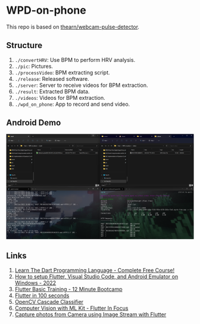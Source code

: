 # WPD-on-phone
 
This repo is based on [thearn/webcam-pulse-detector](https://github.com/thearn/webcam-pulse-detector/tree/no_openmdao).

## Structure

1. ```./convertHRV```: Use BPM to perform HRV analysis.
2. ```./pic```: Pictures.
3. ```./processVideo```: BPM extracting script.
4. ```./release```: Released software.
5. ```./server```: Server to receive videos for BPM extraction.
6. ```./result```: Extracted BPM data.
7. ```./videos```: Videos for BPM extraction.
8. ```./wpd_on_phone```: App to record and send video.

## Android Demo

![](pic/android_finished.png)

## Links

1. [Learn The Dart Programming Language - Complete Free Course!](https://www.youtube.com/watch?v=JZukfxvc7Mc)
2. [How to setup Flutter, Visual Studio Code, and Android Emulator on Windows - 2022](https://www.youtube.com/watch?v=ZSWfgxrxN0M)
3. [Flutter Basic Training - 12 Minute Bootcamp](https://www.youtube.com/watch?v=1xipg02Wu8s)
4. [Flutter in 100 seconds](https://youtu.be/lHhRhPV--G0)
5. [OpenCV Cascade Classifier](https://docs.opencv.org/3.4/db/d28/tutorial_cascade_classifier.html)
6. [Computer Vision with ML Kit - Flutter In Focus](https://www.youtube.com/watch?v=ymyYUCrJnxU)
7. [Capture photos from Camera using Image Stream with Flutter](https://medium.com/@hugand/capture-photos-from-camera-using-image-stream-with-flutter-e9af94bc2bee)

